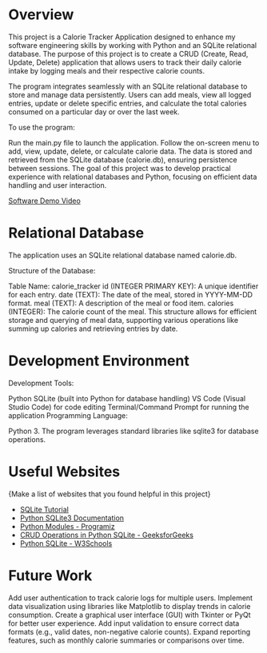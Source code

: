 # Overview

This project is a Calorie Tracker Application designed to enhance my software engineering skills by working with Python and an SQLite relational database. The purpose of this project is to create a CRUD (Create, Read, Update, Delete) application that allows users to track their daily calorie intake by logging meals and their respective calorie counts.

The program integrates seamlessly with an SQLite relational database to store and manage data persistently. Users can add meals, view all logged entries, update or delete specific entries, and calculate the total calories consumed on a particular day or over the last week.

To use the program:

Run the main.py file to launch the application.
Follow the on-screen menu to add, view, update, delete, or calculate calorie data.
The data is stored and retrieved from the SQLite database (calorie.db), ensuring persistence between sessions.
The goal of this project was to develop practical experience with relational databases and Python, focusing on efficient data handling and user interaction.

[Software Demo Video](http://youtube.link.goes.here)

# Relational Database

The application uses an SQLite relational database named calorie.db.

Structure of the Database:

Table Name: calorie_tracker
id (INTEGER PRIMARY KEY): A unique identifier for each entry.
date (TEXT): The date of the meal, stored in YYYY-MM-DD format.
meal (TEXT): A description of the meal or food item.
calories (INTEGER): The calorie count of the meal.
This structure allows for efficient storage and querying of meal data, supporting various operations like summing up calories and retrieving entries by date.

# Development Environment

Development Tools:

Python
SQLite (built into Python for database handling)
VS Code (Visual Studio Code) for code editing
Terminal/Command Prompt for running the application
Programming Language:

Python 3. The program leverages standard libraries like sqlite3 for database operations.

# Useful Websites

{Make a list of websites that you found helpful in this project}

- [SQLite Tutorial](https://www.sqlitetutorial.net/)  
- [Python SQLite3 Documentation](https://docs.python.org/3.8/library/sqlite3.html)  
- [Python Modules - Programiz](https://www.programiz.com/python-programming/modules)  
- [CRUD Operations in Python SQLite - GeeksforGeeks](https://www.geeksforgeeks.org/python-sqlite-crud-operations/)  
- [Python SQLite - W3Schools](https://www.w3schools.com/python/)  

# Future Work

Add user authentication to track calorie logs for multiple users.
Implement data visualization using libraries like Matplotlib to display trends in calorie consumption.
Create a graphical user interface (GUI) with Tkinter or PyQt for better user experience.
Add input validation to ensure correct data formats (e.g., valid dates, non-negative calorie counts).
Expand reporting features, such as monthly calorie summaries or comparisons over time.
